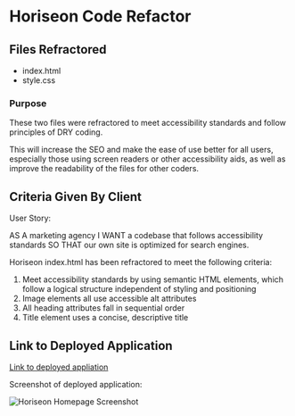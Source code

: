 # Horiseon Code Refactor

## Files Refractored
- index.html
- style.css

### Purpose

These two files were refractored to meet accessibility standards and follow principles of DRY coding. 

This will increase the SEO and make the ease of use better for all users, especially those using screen readers or other accessibility aids, as well as improve the readability of the files for other coders. 

## Criteria Given By Client

User Story:

AS A marketing agency I WANT a codebase that follows accessibility standards SO THAT our own site is optimized for search engines.

Horiseon index.html has been refractored to meet the following criteria:

1. Meet accessibility standards by using semantic HTML elements, which follow a logical structure independent of styling and positioning
2. Image elements all use accessible alt attributes
3. All heading attributes fall in sequential order
4. Title element uses a concise, descriptive title

## Link to Deployed Application

[Link to deployed appliation](https://emmazart.github.io/horiseon-index-refractor/#search-engine-optimization)

Screenshot of deployed application:

![Horiseon Homepage Screenshot](/assets/images/screenshot-horiseon-index-refractor.png)
